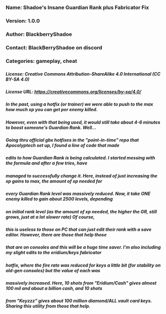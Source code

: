 ###
### Name: Shadoe's Insane Guardian Rank plus Fabricator Fix
### Version: 1.0.0
### Author: BlackberryShadoe
### Contact: BlackBerryShadoe on discord
### Categories: gameplay,  cheat
###
##### License: Creative Commons Attribution-ShareAlike 4.0 International (CC BY-SA 4.0)
##### License URL: https://creativecommons.org/licenses/by-sa/4.0/
###
##### In the past, using a hotfix (or trainer) we were able to push to the max how much xp you can get per enemy killed.
##### However, even with that being used, it would still take about 4-6 minutes to boost someone's Guardian Rank. Well...
##### Going thru official gbx hotfixes in the "point-in-time" repo that Apocolyptech set up, I found a line of code that made
##### edits to how Guardian Rank is being calculated. I started messing with the formula and after a few tries, have 
##### managed to successfully change it. Here, instead of just increasing the xp gains to max, the amount of xp needed for 
##### every Guardian Rank level was massively reduced. Now, it take ONE enemy killed to gain about 2500 levels, depending
##### on initial rank level (as the amount of xp needed, the higher the GR, still grows, just at a lot slower rate) Of course,
##### this is useless to those on PC that can just edit their rank with a save editor. However, there are those that help those
##### that are on consoles and this will be a huge time saver. I'm also including my slight edits to the eridium/keys fabricator
##### hotfix, where the fire rate was reduced for keys a little bit (for stability on old-gen consoles) but the value of each was 
##### massively increased. Here, 10 shots from "Eridium/Cash" gives almost 100 mil and about a billion cash, and 10 shots
##### from "Keyzzz" gives about 100 million diamond/ALL vault card keys. Sharing this utility from those that help.
###
###
